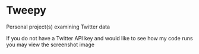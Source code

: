 # Tweepy
Personal project(s) examining Twitter data

If you do not have a Twitter API key and would like to see how my code runs you may view the screenshot image
